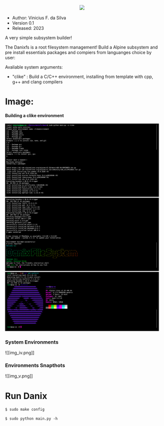 <html>
<center><img src="https://silvavinicius.com.br/danixfs/logo.png" width="600" height="600"></center>
</html>

* Author: Vinicius F. da Silva
* Version 0.1
* Released: 2023

A very simple subsystem builder!

The Danixfs is a root filesystem management! Build a Alpine subsystem and pre install
essentials packages and compiers from languanges choice by user: 

Avaliable system arguments:

* "clike" : Build a C/C++ environment, installing from template with cpp, g++ and clang compilers


# Image:

#### Building a clike environment

![](./img/img_i.png)
![](./img/img_ii.png)
![](./img/img_iii.png)
### System Environments

![[img_iv.png]]
### Environments Snapthots

![[img_v.png]]

# Run Danix

```shell 
$ sudo make config
```

```shell 
$ sudo python main.py -h
```
